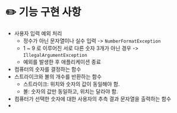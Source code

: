 # ✏️ 기능 구현 사항

- 사용자 입력 예외 처리
  - 정수가 아닌 문자열이나 실수 입력 -> `NumberFormatException`
  - 1 ~ 9 로 이루어진 서로 다른 숫자 3개가 아닌 경우 -> `IllegalArgumentException`
  - 예외를 발생한 후 애플리케이션 종료
- 컴퓨터의 숫자를 결정하는 함수
- 스트라이크와 볼의 개수를 반환하는 함수
  - 스트라이크: 위치와 숫자의 값이 동일해야 함.
  - 볼: 숫자의 값만 동일하고, 위치는 달라야 함.
- 컴퓨터가 선택한 숫자에 대한 사용자의 추측 결과 문자열을 출력하는 함수
- 